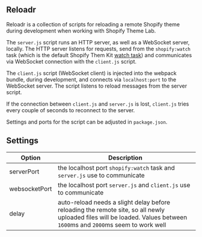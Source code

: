 ## Reloadr

Reloadr is a collection of scripts for reloading a remote Shopify theme during development when working with Shopify Theme Lab.

The `server.js` script runs an HTTP server, as well as a WebSocket server, locally. The HTTP server listens for requests, send from the `shopify:watch` task (which is the default Shopify Them Kit [watch task](https://shopify.github.io/themekit/commands#watch)) and communicates via WebSocket connection with the `client.js` script.

The `client.js` script (WebSocket client) is injected into the webpack bundle, during development, and connects via `localhost:port` to the WebSocket server. The script listens to reload messages from the server script.

If the connection between `client.js` and `server.js` is lost, `client.js` tries every couple of seconds to reconnect to the server.

Settings and ports for the script can be adjusted in `package.json`.

## Settings
| Option | Description |
| - | - |
| serverPort | the localhost port `shopify:watch` task and `server.js` use to communicate |
| websocketPort | the localhost port `server.js` and `client.js` use to communicate |
| delay | auto-reload needs a slight delay before reloading the remote site, so all newly uploaded files will be loaded. Values between `1600`ms and `2000`ms seem to work well |